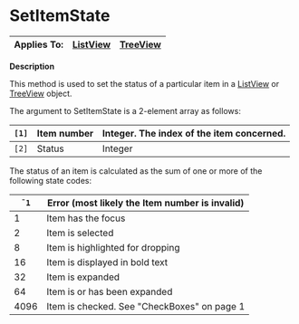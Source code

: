 




<h1 class="heading"><span class="name">SetItemState</span></h1>

| Applies To: | [ListView](./listview.md) | [TreeView](./treeview.md) |
| --- | --- | ---  |


**Description**


This method is used to set the status of a particular item in a [ListView](./listview.md) or [TreeView](./treeview.md) object.


The argument to SetItemState is a 2-element array as follows:


| `[1]` | Item number | Integer. The index of the item concerned. |
| --- | --- | ---  |
| `[2]` | Status | Integer |


The status of an item is calculated as the sum of one or more of the following state codes:



| `¯1` | Error (most likely the Item number is invalid) |
| --- | ---  |
| 1 | Item has the focus |
| 2 | Item is selected |
| 8 | Item is highlighted for dropping |
| 16 | Item is displayed in bold text |
| 32 | Item is expanded |
| 64 | Item is or has been expanded |
| 4096 | Item is checked. See "CheckBoxes" on page 1 |


